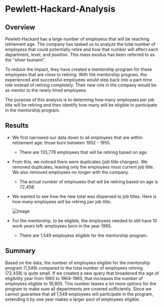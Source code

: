 # Pewlett-Hackard-Analysis

## Overview

Pewlett-Hackard has a large number of employess that will be reaching retirement age. The company has tasked us to analyze the total number of employess that could potentially retire and how that number will affect each department, level, and position. This mass exodus has been referred to as the "silver tsunami".

To reduce the impact, they have created a mentorship program for these employees that are close to retiring. With the mentorship program, the experienced and successful employees would step back into a part-time role instead of retiring completely. Their new role in the company would be as mentor to the newly hired employees.

The purpose of this analysis is to determing how many employees per job title will be retiring and then identify how many will be eligible to participate in the mentorship program.

## Results
- We first narrowed our data down to all employees that are within retirement age: those born between 1952 - 1955. 
  - There are 133,776 employees that will be retiring based on age. 

- From this, we noticed there were duplicates (job title changes). We removed duplicates, leaving only the employees most current job title. We also removed employees no longer with the company.
  - The actual number of employees that will be retiring based on age is 72,458. 

- We wanted to see how the new total was dispersed to job titles. Here is how many employees will be retiring per job title:

  ![image](https://user-images.githubusercontent.com/111028230/193948858-d5d8977a-9ae7-44cc-9c74-2ebf0e5a45f5.png)

- For the mentorship, to be eligible, the employees needed to still have 10 work years left: employees born in the year 1965. 
  - There are 1,549 employess eligible for the mentorship program.

## Summary
Based on the data, the number of employees eligible for the mentorship program (1,549) compared to the total number of employees retiring (72,458) is quite small. If we created a new query that broadened the age of eligibility year from 1965 to 1964-1965, that increases the number of employess eligible to 19,905. This number leaves a lot more options for the program to make sure all departments are covered sufficiently. Since we cannot guarantee that all 1,549 employees will participate in the program, extending it by one year makes a larger pool of employees eligible. 
